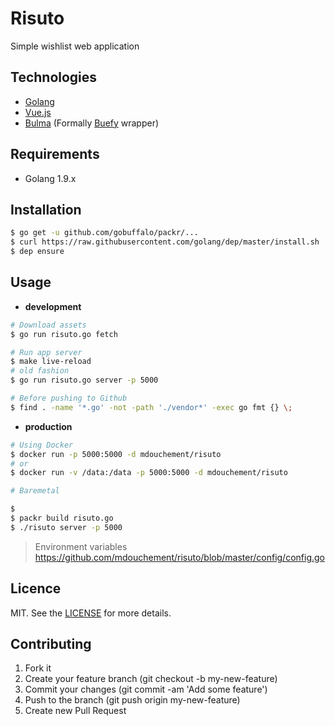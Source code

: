 # Risuto

Simple wishlist web application

## Technologies

- [Golang](https://golang.org/)
- [Vue.js](https://vuejs.org/)
- [Bulma](https://bulma.io/) (Formally [Buefy](https://buefy.github.io) wrapper)

## Requirements

- Golang 1.9.x

## Installation

```bash
$ go get -u github.com/gobuffalo/packr/...
$ curl https://raw.githubusercontent.com/golang/dep/master/install.sh | sh
$ dep ensure
```

## Usage

- **development**

```bash
# Download assets
$ go run risuto.go fetch

# Run app server
$ make live-reload
# old fashion
$ go run risuto.go server -p 5000

# Before pushing to Github
$ find . -name '*.go' -not -path './vendor*' -exec go fmt {} \;
```

- **production**

```bash
# Using Docker
$ docker run -p 5000:5000 -d mdouchement/risuto
# or
$ docker run -v /data:/data -p 5000:5000 -d mdouchement/risuto

# Baremetal

$
$ packr build risuto.go
$ ./risuto server -p 5000
```
> Environment variables https://github.com/mdouchement/risuto/blob/master/config/config.go


## Licence

MIT. See the [LICENSE](https://github.com/mdouchement/risuto/blob/master/LICENSE) for more details.

## Contributing

1. Fork it
2. Create your feature branch (git checkout -b my-new-feature)
3. Commit your changes (git commit -am 'Add some feature')
5. Push to the branch (git push origin my-new-feature)
6. Create new Pull Request
